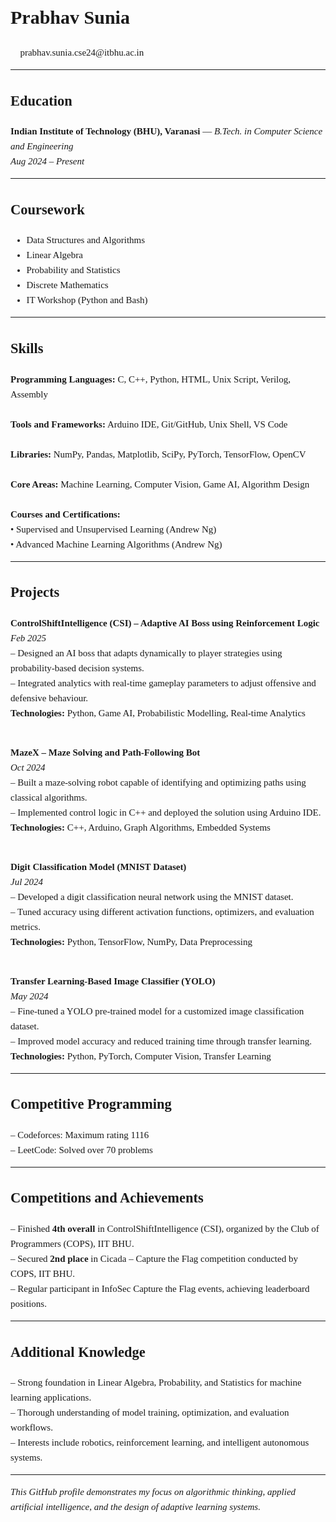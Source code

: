 <div style="font-family: 'Times New Roman', Helvetica, Arial, sans-serif; font-size: 15px; line-height: 1.6;">

<h1>Prabhav Sunia</h1>
<p>📧 prabhav.sunia.cse24@itbhu.ac.in</p>

<hr>

<h2>Education</h2>
<b>Indian Institute of Technology (BHU), Varanasi</b> — <i>B.Tech. in Computer Science and Engineering</i><br>
<em>Aug 2024 – Present</em>

<hr>

<h2>Coursework</h2>
<ul>
<li>Data Structures and Algorithms</li>
<li>Linear Algebra</li>
<li>Probability and Statistics</li>
<li>Discrete Mathematics</li>
<li>IT Workshop (Python and Bash)</li>
</ul>

<hr>

<h2>Skills</h2>

<b>Programming Languages:</b> C, C++, Python, HTML, Unix Script, Verilog, Assembly<br><br>
<b>Tools and Frameworks:</b> Arduino IDE, Git/GitHub, Unix Shell, VS Code<br><br>
<b>Libraries:</b> NumPy, Pandas, Matplotlib, SciPy, PyTorch, TensorFlow, OpenCV<br><br>
<b>Core Areas:</b> Machine Learning, Computer Vision, Game AI, Algorithm Design<br><br>
<b>Courses and Certifications:</b><br>
• Supervised and Unsupervised Learning (Andrew Ng)<br>
• Advanced Machine Learning Algorithms (Andrew Ng)

<hr>

<h2>Projects</h2>

<b>ControlShiftIntelligence (CSI) – Adaptive AI Boss using Reinforcement Logic</b><br>
<i>Feb 2025</i><br>
– Designed an AI boss that adapts dynamically to player strategies using probability-based decision systems.<br>
– Integrated analytics with real-time gameplay parameters to adjust offensive and defensive behaviour.<br>
<b>Technologies:</b> Python, Game AI, Probabilistic Modelling, Real-time Analytics<br><br>

<b>MazeX – Maze Solving and Path-Following Bot</b><br>
<i>Oct 2024</i><br>
– Built a maze-solving robot capable of identifying and optimizing paths using classical algorithms.<br>
– Implemented control logic in C++ and deployed the solution using Arduino IDE.<br>
<b>Technologies:</b> C++, Arduino, Graph Algorithms, Embedded Systems<br><br>

<b>Digit Classification Model (MNIST Dataset)</b><br>
<i>Jul 2024</i><br>
– Developed a digit classification neural network using the MNIST dataset.<br>
– Tuned accuracy using different activation functions, optimizers, and evaluation metrics.<br>
<b>Technologies:</b> Python, TensorFlow, NumPy, Data Preprocessing<br><br>

<b>Transfer Learning-Based Image Classifier (YOLO)</b><br>
<i>May 2024</i><br>
– Fine-tuned a YOLO pre-trained model for a customized image classification dataset.<br>
– Improved model accuracy and reduced training time through transfer learning.<br>
<b>Technologies:</b> Python, PyTorch, Computer Vision, Transfer Learning

<hr>

<h2>Competitive Programming</h2>
– Codeforces: Maximum rating 1116<br>
– LeetCode: Solved over 70 problems

<hr>

<h2>Competitions and Achievements</h2>
– Finished <b>4th overall</b> in ControlShiftIntelligence (CSI), organized by the Club of Programmers (COPS), IIT BHU.<br>
– Secured <b>2nd place</b> in Cicada – Capture the Flag competition conducted by COPS, IIT BHU.<br>
– Regular participant in InfoSec Capture the Flag events, achieving leaderboard positions.

<hr>

<h2>Additional Knowledge</h2>
– Strong foundation in Linear Algebra, Probability, and Statistics for machine learning applications.<br>
– Thorough understanding of model training, optimization, and evaluation workflows.<br>
– Interests include robotics, reinforcement learning, and intelligent autonomous systems.

<hr>

<p><i>This GitHub profile demonstrates my focus on algorithmic thinking, applied artificial intelligence, and the design of adaptive learning systems.</i></p>

</div>
